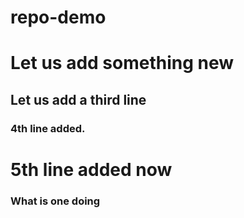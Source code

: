 # repo-demo
# Let us add something new
## Let us add a third line 
### 4th line added.

# 5th line added now 

### What is one doing 
